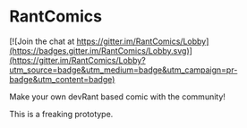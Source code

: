 # RantComics

[![Join the chat at https://gitter.im/RantComics/Lobby](https://badges.gitter.im/RantComics/Lobby.svg)](https://gitter.im/RantComics/Lobby?utm_source=badge&utm_medium=badge&utm_campaign=pr-badge&utm_content=badge)

Make your own devRant based comic with the community!


This is a freaking prototype.

